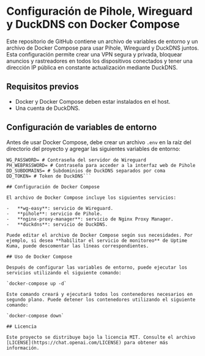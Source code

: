 # Configuración de Pihole, Wireguard y DuckDNS con Docker Compose

Este repositorio de GitHub contiene un archivo de variables de entorno y un archivo de Docker Compose para usar Pihole, Wireguard y DuckDNS juntos. Esta configuración permite crear una VPN segura y privada, bloquear anuncios y rastreadores en todos los dispositivos conectados y tener una dirección IP pública en constante actualización mediante DuckDNS.

## Requisitos previos

-   Docker y Docker Compose deben estar instalados en el host.
- Una cuenta de DuckDNS.

## Configuración de variables de entorno

Antes de usar Docker Compose, debe crear un archivo `.env` en la raíz del directorio del proyecto y agregar las siguientes variables de entorno:

```WG_HOST= # Dirección IP/DNS del servidor de Wireguard 
WG_PASSWORD= # Contraseña del servidor de Wireguard 
PH_WEBPASSWORD= # Contraseña para acceder a la interfaz web de Pihole 
DD_SUBDOMAINS= # Subdominios de DuckDNS separados por coma 
DD_TOKEN= # Token de DuckDNS```

## Configuración de Docker Compose

El archivo de Docker Compose incluye los siguientes servicios:

-   **wg-easy**: servicio de Wireguard.
-   **pihole**: servicio de Pihole.
-   **nginx-proxy-manager**: servicio de Nginx Proxy Manager.
-   **duckdns**: servicio de DuckDNS.

Puede editar el archivo de Docker Compose según sus necesidades. Por ejemplo, si desea **habilitar el servicio de monitoreo** de Uptime Kuma, puede descomentar las líneas correspondientes.

## Uso de Docker Compose

Después de configurar las variables de entorno, puede ejecutar los servicios utilizando el siguiente comando:

`docker-compose up -d`

Este comando creará y ejecutará todos los contenedores necesarios en segundo plano. Puede detener los contenedores utilizando el siguiente comando:

`docker-compose down`

## Licencia

Este proyecto se distribuye bajo la licencia MIT. Consulte el archivo [LICENSE](https://chat.openai.com/LICENSE) para obtener más información.